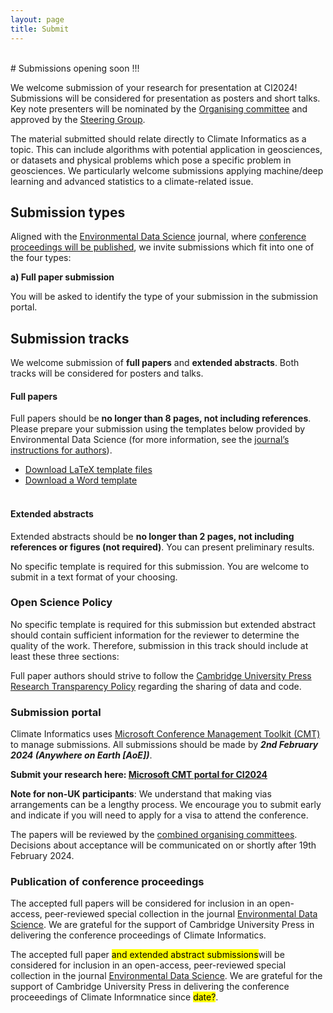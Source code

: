 ```yaml
---
layout: page
title: Submit
---
```


<div id="submission"></div>
<br>
# Submissions opening soon !!!

We welcome submission of your research for presentation at CI2024! 
Submissions will be considered for presentation as posters and short talks. Key note presenters will be nominated by the [Organising committee](../team#local-organising-committee) and approved by the [Steering Group](../team#steering-group).

The material submitted should relate directly to Climate Informatics as a topic. 
This can include algorithms with potential application in geosciences, or datasets and physical problems which pose a specific problem in geosciences. 
We particularly welcome submissions applying  machine/deep learning and advanced statistics to a climate-related issue.

## Submission types

Aligned with the [Environmental Data Science](https://www.cambridge.org/core/journals/environmental-data-science) journal, where [conference proceedings will be published](#publication-of-conference-proceedings), we invite submissions which fit into one of the four types:

**a) Full paper submission**

You will be asked to identify the type of your submission in the submission portal.

## Submission tracks

We welcome submission of **full papers** and **extended abstracts**.
Both tracks will be considered for posters and talks.

#### Full papers

Full papers should be **no longer than 8 pages, not including references**. 
Please prepare your submission using the templates below provided by Environmental Data Science (for more information, see the [journal’s instructions for authors](https://www.cambridge.org/core/journals/environmental-data-science/information/instructions-for-authors)).
- [Download LaTeX template files](https://www.cambridge.org/core/services/aop-file-manager/file/5f84547e1a014c397d6273b7)
- [Download a Word template](https://www.cambridge.org/core/services/aop-file-manager/file/608853cd9a02c82ae9dcbf0d)
<br><br>

#### Extended abstracts

Extended abstracts should be **no longer than 2 pages, not including references or figures (not required)**. You can present preliminary results.


No specific template is required for this submission. 
You are welcome to submit in a text format of your choosing. 

### Open Science Policy

No specific template is required for this submission but extended abstract should contain sufficient information for the reviewer to determine the quality of the work. Therefore, submission in this track should include at least these three sections: 

Full paper authors should strive to follow the [Cambridge University Press Research Transparency Policy](https://www.cambridge.org/core/journals/environmental-data-science/information/journal-policies/research-transparency) regarding the sharing of data and code.

### Submission portal

Climate Informatics uses [Microsoft Conference Management Toolkit (CMT)](https://cmt3.research.microsoft.com/About) to manage submissions. All submissions should be made by **_2nd February 2024 (Anywhere on Earth [AoE])_**. 

**Submit your research here: [Microsoft CMT portal for CI2024](https://cmt3.research.microsoft.com/CI2024)**

**Note for non-UK participants**: We understand that making vias arrangements can be a lengthy process. 
We encourage you to submit early and indicate if you will need to apply for a visa to attend the conference. 

The papers will be reviewed by the [combined organising committees](./team.md). 
Decisions about acceptance will be communicated on or shortly after 19th February 2024.

### Publication of conference proceedings

The accepted full papers will be considered for inclusion in an open-access, peer-reviewed special collection in the journal [Environmental Data Science](https://www.cambridge.org/core/journals/environmental-data-science). 
We are grateful for the support of Cambridge University Press in delivering the conference proceedings of Climate Informatics.

The accepted full paper <mark> and extended abstract submissions</mark>will be considered for inclusion in an open-access, peer-reviewed special collection in the journal [Environmental Data Science](https://www.cambridge.org/core/journals/environmental-data-science). 
We are grateful for the support of Cambridge University Press in delivering the conference proceeedings of Climate Informnatice since <mark>date?</mark>.